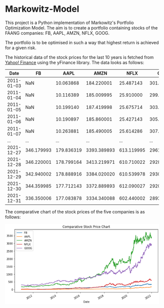 # Markowitz-Model
This project is a Python implementation of Markowitz's Portfolio Optimization Model. 
The aim is to create a portfolio containing stocks of the FAANG companies: FB, AAPL, AMZN, NFLX, GOOG.

The portfolio is to be optimised in such a way that highest return is achieved for a given risk. 

The historical data of the stock prices for the last 10 years is fetched from [Yahoo! Finance](https://finance.yahoo.com/) using the yFinance library. The data looks as follows:

|    Date    |        FB   |      AAPL  |       AMZN  |      NFLX  |       GOOG   |
| ---------- | ----------- | ---------- | ----------  | ---------  | ----------   |        
| 2011-01-03 |        NaN  | 10.063868  | 184.220001  | 25.487143  | 301.046600   |
| 2011-01-04 |        NaN  | 10.116389  | 185.009995  | 25.910000  | 299.935760   |
| 2011-01-05 |        NaN  | 10.199140  | 187.419998  | 25.675714  | 303.397797   |
| 2011-01-06 |        NaN  | 10.190897  | 185.860001  | 25.427143  | 305.604523   |
| 2011-01-07 |        NaN  | 10.263881  | 185.490005  | 25.614286  | 307.069031   |
| ...        |        ...  |       ...  |        ...  |       ...  |        ...   |
| 2021-12-27 | 346.179993  | 179.836319 | 3393.389893 | 613.119995 | 2961.280029  |
| 2021-12-28 | 346.220001  | 178.799164 | 3413.219971 | 610.710022 | 2928.959961  |
| 2021-12-29 | 342.940002  | 178.888916 | 3384.020020 | 610.539978 | 2930.090088  |
| 2021-12-30 | 344.359985  | 177.712143 | 3372.889893 | 612.090027 | 2920.050049  |
| 2021-12-31 | 336.350006  | 177.083878 | 3334.340088 | 602.440002 | 2893.590088  |

The comparative chart of the stock prices of the five companies is as follows:

![chart](https://github.com/HarshitNTiwari/Markowitz-Model/blob/main/assets/Comparitive_stock_price_chart.png)
